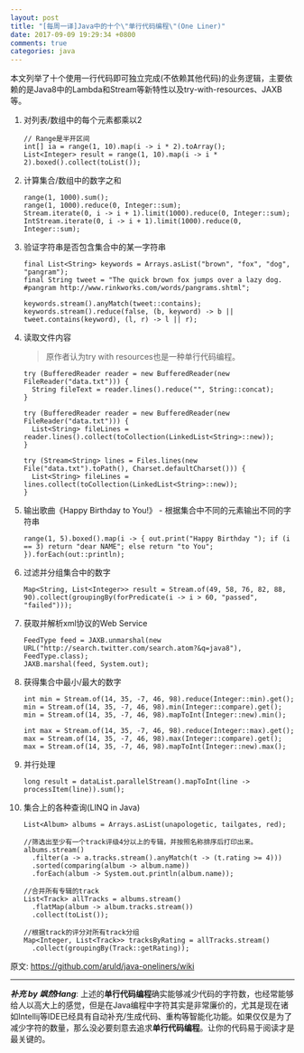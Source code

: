 ```yaml
---
layout: post
title: "[每周一译]Java中的十个\"单行代码编程\"(One Liner)"
date: 2017-09-09 19:29:34 +0800
comments: true
categories: java
---
```


本文列举了十个使用一行代码即可独立完成(不依赖其他代码)的业务逻辑，主要依赖的是Java8中的Lambda和Stream等新特性以及try-with-resources、JAXB等。

1. 对列表/数组中的每个元素都乘以2

	```
	// Range是半开区间
	int[] ia = range(1, 10).map(i -> i * 2).toArray();
	List<Integer> result = range(1, 10).map(i -> i * 2).boxed().collect(toList());
   ```
   
<!--more-->
    
2. 计算集合/数组中的数字之和

	```
	range(1, 1000).sum();
  	range(1, 1000).reduce(0, Integer::sum);
   	Stream.iterate(0, i -> i + 1).limit(1000).reduce(0, Integer::sum);
   	IntStream.iterate(0, i -> i + 1).limit(1000).reduce(0, Integer::sum);
   ```

3. 验证字符串是否包含集合中的某一字符串

	```
   final List<String> keywords = Arrays.asList("brown", "fox", "dog", "pangram");
   final String tweet = "The quick brown fox jumps over a lazy dog. #pangram http://www.rinkworks.com/words/pangrams.shtml";

   keywords.stream().anyMatch(tweet::contains);
   keywords.stream().reduce(false, (b, keyword) -> b || tweet.contains(keyword), (l, r) -> l || r);
   ```
    
4. 读取文件内容

	> 原作者认为try with resources也是一种单行代码编程。
	
	```
	try (BufferedReader reader = new BufferedReader(new FileReader("data.txt"))) {
	  String fileText = reader.lines().reduce("", String::concat);
	}
	
	try (BufferedReader reader = new BufferedReader(new FileReader("data.txt"))) {
	  List<String> fileLines = reader.lines().collect(toCollection(LinkedList<String>::new));
	}
	
	try (Stream<String> lines = Files.lines(new File("data.txt").toPath(), Charset.defaultCharset())) {
	  List<String> fileLines = lines.collect(toCollection(LinkedList<String>::new));
	}
    ```
    
5. 输出歌曲《Happy Birthday to You!》 - 根据集合中不同的元素输出不同的字符串

	```
   	range(1, 5).boxed().map(i -> { out.print("Happy Birthday "); if (i == 3) return "dear NAME"; else return "to You"; }).forEach(out::println);
	```

6. 过滤并分组集合中的数字

	```
    Map<String, List<Integer>> result = Stream.of(49, 58, 76, 82, 88, 90).collect(groupingBy(forPredicate(i -> i > 60, "passed", "failed")));
	```
    
7. 获取并解析xml协议的Web Service

	```
   FeedType feed = JAXB.unmarshal(new URL("http://search.twitter.com/search.atom?&q=java8"), FeedType.class);
   JAXB.marshal(feed, System.out);
   ```
    
8. 获得集合中最小/最大的数字

	```
	int min = Stream.of(14, 35, -7, 46, 98).reduce(Integer::min).get();
	min = Stream.of(14, 35, -7, 46, 98).min(Integer::compare).get();
	min = Stream.of(14, 35, -7, 46, 98).mapToInt(Integer::new).min();
	
	int max = Stream.of(14, 35, -7, 46, 98).reduce(Integer::max).get();
	max = Stream.of(14, 35, -7, 46, 98).max(Integer::compare).get();
	max = Stream.of(14, 35, -7, 46, 98).mapToInt(Integer::new).max();
   ```
    
9. 并行处理

	```
	long result = dataList.parallelStream().mapToInt(line -> processItem(line)).sum();
	```
    
10. 集合上的各种查询(LINQ in Java)

	```
	List<Album> albums = Arrays.asList(unapologetic, tailgates, red);
	
	//筛选出至少有一个track评级4分以上的专辑，并按照名称排序后打印出来。
	albums.stream()
	  .filter(a -> a.tracks.stream().anyMatch(t -> (t.rating >= 4)))
	  .sorted(comparing(album -> album.name))
	  .forEach(album -> System.out.println(album.name));
	
	//合并所有专辑的track
	List<Track> allTracks = albums.stream()
	  .flatMap(album -> album.tracks.stream())
	  .collect(toList());
	
	//根据track的评分对所有track分组
	Map<Integer, List<Track>> tracksByRating = allTracks.stream()
	  .collect(groupingBy(Track::getRating));
	```
	
原文: <https://github.com/aruld/java-oneliners/wiki>

---

***补充 by 飒然Hang***: 上述的**单行代码编程**确实能够减少代码的字符数，也经常能够给人以高大上的感觉，但是在Java编程中字符其实是非常廉价的，尤其是现在诸如Intellij等IDE已经具有自动补充/生成代码、重构等智能化功能。如果仅仅是为了减少字符的数量，那么没必要刻意去追求**单行代码编程**。让你的代码易于阅读才是最关键的。